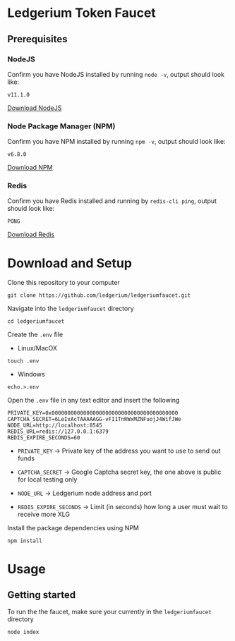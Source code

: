 # Ledgerium Token Faucet

## Prerequisites
### NodeJS
Confirm you have NodeJS installed by running `node -v`, output should look like:

```
v11.1.0
```

[Download NodeJS](https://nodejs.org/en/)

### Node Package Manager (NPM)
Confirm you have NPM installed by running `npm -v`, output should look like:

```
v6.8.0
```

[Download NPM](https://www.npmjs.com/get-npm)

### Redis
Confirm you have Redis installed and running by `redis-cli ping`, output should look like:

```
PONG
```

[Download Redis](https://redis.io/download)

# Download and Setup
Clone this repository to your computer
```
git clone https://github.com/ledgerium/ledgeriumfaucet.git
```

Navigate into the `ledgeriumfaucet` directory
```
cd ledgeriumfaucet
```

Create the `.env` file

* Linux/MacOX
```
touch .env
```
* Windows
```
echo.>.env
```
Open the `.env` file in any text editor and insert the following
```
PRIVATE_KEY=0x0000000000000000000000000000000000000000
CAPTCHA_SECRET=6LeIxAcTAAAAAGG-vFI1TnRWxMZNFuojJ4WifJWe
NODE_URL=http://localhost:8545
REDIS_URL=redis://127.0.0.1:6379
REDIS_EXPIRE_SECONDS=60
```

* `PRIVATE_KEY` -> Private key of the address you want to use to send out funds

* `CAPTCHA_SECRET` -> Google Captcha secret key, the one above is public for local testing only

* `NODE_URL` -> Ledgerium node address and port

* `REDIS_EXPIRE_SECONDS` -> Limit (in seconds) how long a user must wait to receive more XLG



Install the package dependencies using NPM
```
npm install
```

# Usage

## Getting started

To run the the faucet, make sure your currently in the `ledgeriumfaucet` directory

```
node index
```
